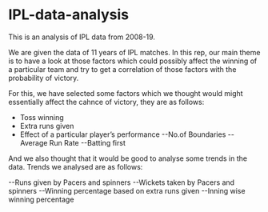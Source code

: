 # IPL-data-analysis
This is an analysis of IPL data from 2008-19.

We are given the data of 11 years of IPL matches. In this rep, our main theme is to have a look at those factors which could possibly affect the winning of a particular team and try to get a correlation of those factors with the probability of victory.

For this, we have selected some factors which we thought would might essentially affect the cahnce of victory, they are as follows:

- Toss winning
- Extra runs given
- Effect of a particular player’s performance
--No.of Boundaries
--Average Run Rate
--Batting first

And we also thought that it would be good to analyse some trends in the data. Trends we analysed are as follows:

--Runs given by Pacers and spinners
--Wickets taken by Pacers and spinners
--Winning percentage based on extra runs given
--Inning wise winning percentage
